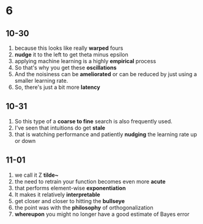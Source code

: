 # 6

## 10-30

1. because this looks like really **warped** fours
2. **nudge** it to the left to get theta minus epsilon
3. applying machine learning is a highly **empirical** process
4. So that's why you get these **oscillations**
5. And the noisiness can be **ameliorated** or can be reduced by just using a smaller learning rate.
6. So, there's just a bit more **latency**

## 10-31

1. So this type of a **coarse to fine** search is also frequently used.
2. I've seen that intuitions do get **stale**
3. that is watching performance and patiently **nudging** the learning rate up or down

## 11-01

1. we call it Z **tilde~**
2. the need to retrain your function becomes even more **acute**
3. that performs element-wise **exponentiation**
4. lt makes it relatively **interpretable**
5. get closer and closer to hitting the **bullseye**
6. the point was with the **philosophy** of orthogonalization
7. **whereupon** you might no longer have a good estimate of Bayes error